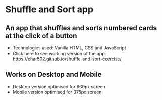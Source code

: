 # Shuffle and Sort app

## An app that shuffles and sorts numbered cards at the click of a button

- Technologies used: Vanilla HTML, CSS and JavaScript
- Click here to see working version of the app: https://char502.github.io/shuffle-and-sort-exercise/

## Works on Desktop and Mobile

- Desktop version optimised for 960px screen
- Mobile version optimised for 375px screen
